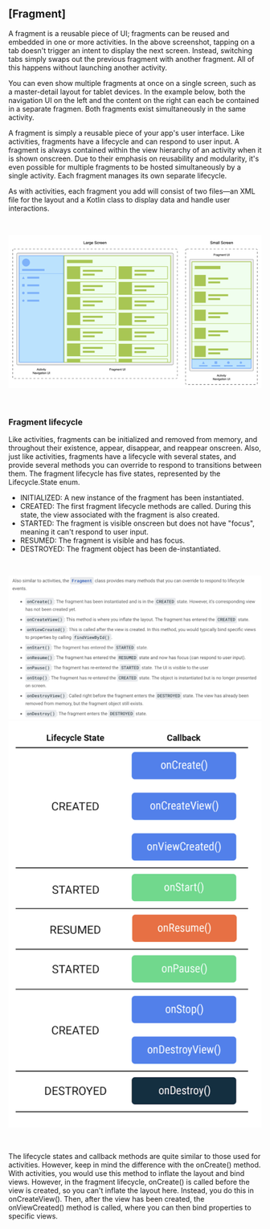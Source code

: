 ## [Fragment]

A fragment is a reusable piece of UI; fragments can be reused and embedded in one or more activities. In the above screenshot, tapping on a tab doesn't trigger an intent to display the next screen. Instead, switching tabs simply swaps out the previous fragment with another fragment. All of this happens without launching another activity.

You can even show multiple fragments at once on a single screen, such as a master-detail layout for tablet devices. In the example below, both the navigation UI on the left and the content on the right can each be contained in a separate fragmen. Both fragments exist simultaneously in the same activity.

A fragment is simply a reusable piece of your app's user interface. Like activities, fragments have a lifecycle and can respond to user input. A fragment is always contained within the view hierarchy of an activity when it is shown onscreen. Due to their emphasis on reusability and modularity, it's even possible for multiple fragments to be hosted simultaneously by a single activity. Each fragment manages its own separate lifecycle.

As with activities, each fragment you add will consist of two files—an XML file for the layout and a Kotlin class to display data and handle user interactions.


<br>

![img](1.png)

<br>


### Fragment lifecycle

Like activities, fragments can be initialized and removed from memory, and throughout their existence, appear, disappear, and reappear onscreen. Also, just like activities, fragments have a lifecycle with several states, and provide several methods you can override to respond to transitions between them. The fragment lifecycle has five states, represented by the Lifecycle.State enum.

* INITIALIZED: A new instance of the fragment has been instantiated.
* CREATED: The first fragment lifecycle methods are called. During this state, the view associated with the fragment is also created.
* STARTED: The fragment is visible onscreen but does not have "focus", meaning it can't respond to user input.
* RESUMED: The fragment is visible and has focus.
* DESTROYED: The fragment object has been de-instantiated.


<br>

![img](2.png)
![img](3.png)

<br>

The lifecycle states and callback methods are quite similar to those used for activities. However, keep in mind the difference with the onCreate() method. With activities, you would use this method to inflate the layout and bind views. However, in the fragment lifecycle, onCreate() is called before the view is created, so you can't inflate the layout here. Instead, you do this in onCreateView(). Then, after the view has been created, the onViewCreated() method is called, where you can then bind properties to specific views.